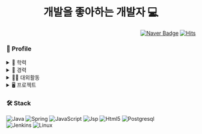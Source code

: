 <div align=center>
    <h1> 개발을 좋아하는 개발자 💻</h1> 
</div>

<div align=right>
    
[![Naver Badge](https://img.shields.io/badge/-Naver-%23009639?style=flat&logo=Naver&logoColor=white&link=mailto:wnqoddl7@naver.com)](mailto:wnqoddl7@naver.com) [![Hits](https://hits.seeyoufarm.com/api/count/incr/badge.svg?url=https%3A%2F%2Fgithub.com%2FJoobaam%2FAbout-Me&count_bg=%2300D0FF&title_bg=%23555555&icon=&icon_color=%23E7E7E7&title=hits&edge_flat=false)](https://hits.seeyoufarm.com)
    
</div>

### 👨 Profile

<details>
<summary>📕 학력</summary>
<div markdown="1">
     
- 숭문고등학교 (2013.03 ~ 2016. 02)
- 백석대학교 (2016.03 ~ 2022.02)    
</div>
</details>

<details>
<summary>📃 경력</summary>
<div markdown="1">
    
- 지오매틱스 (2022.01 ~ )
</div>
</details>

<details>
<summary>🏃‍♂️ 대외활동</summary>
<div markdown="1">
    
- 지오매틱스 (2021.09 ~ 2021. 12)
</div>
</details>

<details>
<summary>🖥 프로젝트</summary>
<div markdown="1">
    
- 추후에 추가할 예정입니다!
</div>
</details>

### 🛠 Stack

![Java](https://img.shields.io/badge/java-%23ED8B00.svg?style=flat-square&logo=java&logoColor=white)
![Spring](https://img.shields.io/badge/spring-%236DB33F.svg?style=flat-square&logo=spring&logoColor=white)
![JavaScript](https://img.shields.io/badge/javascript-%23323330.svg?style=flat-square&logo=javascript&logoColor=%23F7DF1E)
![Jsp](https://img.shields.io/badge/jsp-%23323330.svg?style=flat-square&logo=jsp&logoColor=%23F7DF1E)
![Html5](https://img.shields.io/badge/html5-red.svg?style=flat-square&logo=html5&logoColor=white)
![Postgresql](https://img.shields.io/badge/postgresql-%232C5263.svg?style=flat-square&logo=postgresql&logoColor=%23F7DF1E)
<br>
![Jenkins](https://img.shields.io/badge/jenkins-white.svg?style=flat-square&logo=jenkins&logoColor=red)
![Linux](https://img.shields.io/badge/linux-black.svg?style=flat-square&logo=linux&logoColor=white)
